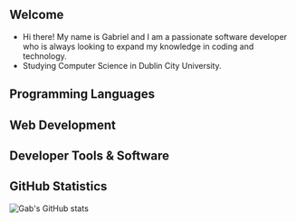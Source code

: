 ## Welcome

<!--
**gabaress/gabaress** is a ✨ _special_ ✨ repository because its `README.md` (this file) appears on your GitHub profile.

Here are some ideas to get you started:

- 🔭 I’m currently working on ...
- 🌱 I’m currently learning ...
- 👯 I’m looking to collaborate on ...
- 🤔 I’m looking for help with ...
- 💬 Ask me about ...
- 📫 How to reach me: ...
- 😄 Pronouns: ...
- ⚡ Fun fact: ...
-->

* Hi there! My name is Gabriel and I am a passionate software developer who is always looking to expand my knowledge in coding and technology.
* Studying Computer Science in Dublin City University.

## Programming Languages


## Web Development


## Developer Tools & Software


## GitHub Statistics
![Gab's GitHub stats](https://github-readme-stats.vercel.app/api?username=gabaress&show_icons=true&theme=transparent)

